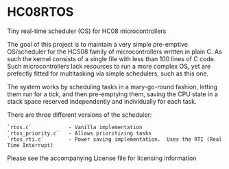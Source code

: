 # HC08RTOS
Tiny real-time scheduler (OS) for HC08 microcontrollers

The goal of this project is to maintain a very simple pre-emptive OS/scheduler for the HCS08 family of microcontrollers written in plain C.  As such the kernel consists of a single file with less than 100 lines of C code.
Such microcontrollers lack resources to run a more complex OS, yet are prefectly fitted for multitasking via simple schedulers, such as this one.

The system works by scheduling tasks in a mary-go-round fashion, letting them run for a tick, and then pre-emptying them, saving the CPU state in a stack space reserved independently and individually for each task.

There are three different versions of the scheduler:

	`rtos.c` 			- Vanilla implementation
	`rtos_priority.c` 	- Allows prioritizing tasks
	`rtos_rti.c` 		- Power saving implementation.  Uses the RTI (Real Time Interrupt)
 
Please see the accompanying License file for licensing information
